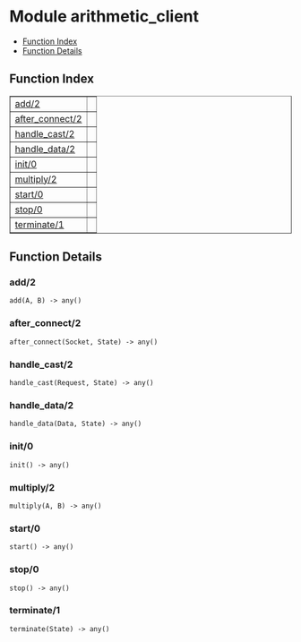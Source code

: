 

# Module arithmetic_client #
* [Function Index](#index)
* [Function Details](#functions)

<a name="index"></a>

## Function Index ##


<table width="100%" border="1" cellspacing="0" cellpadding="2" summary="function index"><tr><td valign="top"><a href="#add-2">add/2</a></td><td></td></tr><tr><td valign="top"><a href="#after_connect-2">after_connect/2</a></td><td></td></tr><tr><td valign="top"><a href="#handle_cast-2">handle_cast/2</a></td><td></td></tr><tr><td valign="top"><a href="#handle_data-2">handle_data/2</a></td><td></td></tr><tr><td valign="top"><a href="#init-0">init/0</a></td><td></td></tr><tr><td valign="top"><a href="#multiply-2">multiply/2</a></td><td></td></tr><tr><td valign="top"><a href="#start-0">start/0</a></td><td></td></tr><tr><td valign="top"><a href="#stop-0">stop/0</a></td><td></td></tr><tr><td valign="top"><a href="#terminate-1">terminate/1</a></td><td></td></tr></table>


<a name="functions"></a>

## Function Details ##

<a name="add-2"></a>

### add/2 ###

`add(A, B) -> any()`

<a name="after_connect-2"></a>

### after_connect/2 ###

`after_connect(Socket, State) -> any()`

<a name="handle_cast-2"></a>

### handle_cast/2 ###

`handle_cast(Request, State) -> any()`

<a name="handle_data-2"></a>

### handle_data/2 ###

`handle_data(Data, State) -> any()`

<a name="init-0"></a>

### init/0 ###

`init() -> any()`

<a name="multiply-2"></a>

### multiply/2 ###

`multiply(A, B) -> any()`

<a name="start-0"></a>

### start/0 ###

`start() -> any()`

<a name="stop-0"></a>

### stop/0 ###

`stop() -> any()`

<a name="terminate-1"></a>

### terminate/1 ###

`terminate(State) -> any()`

